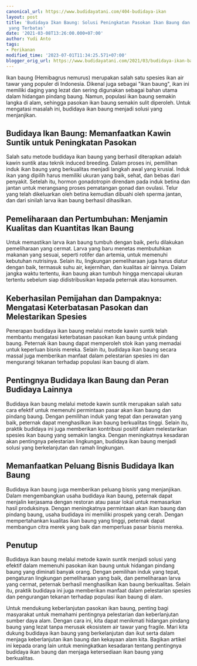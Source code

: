 ```yaml
---
canonical_url: https://www.budidayatani.com/404-budidaya-ikan
layout: post
title: 'Budidaya Ikan Baung: Solusi Peningkatan Pasokan Ikan Baung dan Pindang Baung
 yang Terbatas'
date: '2021-03-08T13:26:00.000+07:00'
author: Yudi Anto
tags:
- Perikanan
modified_time: '2023-07-01T11:34:25.571+07:00'
blogger_orig_url: https://www.budidayatani.com/2021/03/budidaya-ikan-baung-dengan-metode-kawin.html
---
```


Ikan baung (Hemibagrus nemurus) merupakan salah satu spesies ikan air tawar yang populer di Indonesia. Dikenal juga sebagai "ikan baung", ikan ini memiliki daging yang lezat dan sering digunakan sebagai bahan utama dalam hidangan pindang baung. Namun, populasi ikan baung semakin langka di alam, sehingga pasokan ikan baung semakin sulit diperoleh. Untuk mengatasi masalah ini, budidaya ikan baung menjadi solusi yang menjanjikan.

## Budidaya Ikan Baung: Memanfaatkan Kawin Suntik untuk Peningkatan Pasokan

Salah satu metode budidaya ikan baung yang berhasil diterapkan adalah kawin suntik atau teknik induced breeding. Dalam proses ini, pemilihan induk ikan baung yang berkualitas menjadi langkah awal yang krusial. Induk ikan yang dipilih harus memiliki ukuran yang baik, sehat, dan bebas dari penyakit. Setelah itu, hormon gonadotropin direndam pada induk betina dan jantan untuk merangsang proses pematangan gonad dan ovulasi. Telur yang telah dikeluarkan oleh betina kemudian dibuahi oleh sperma jantan, dan dari sinilah larva ikan baung berhasil dihasilkan.

## Pemeliharaan dan Pertumbuhan: Menjamin Kualitas dan Kuantitas Ikan Baung

Untuk memastikan larva ikan baung tumbuh dengan baik, perlu dilakukan pemeliharaan yang cermat. Larva yang baru menetas membutuhkan makanan yang sesuai, seperti rotifer dan artemia, untuk memenuhi kebutuhan nutrisinya. Selain itu, lingkungan pemeliharaan juga harus diatur dengan baik, termasuk suhu air, kejernihan, dan kualitas air lainnya. Dalam jangka waktu tertentu, ikan baung akan tumbuh hingga mencapai ukuran tertentu sebelum siap didistribusikan kepada peternak atau konsumen.

## Keberhasilan Pemijahan dan Dampaknya: Mengatasi Keterbatasan Pasokan dan Melestarikan Spesies

Penerapan budidaya ikan baung melalui metode kawin suntik telah membantu mengatasi keterbatasan pasokan ikan baung untuk pindang baung. Peternak ikan baung dapat memperoleh stok ikan yang memadai untuk keperluan bisnis mereka. Selain itu, budidaya ikan baung secara massal juga memberikan manfaat dalam pelestarian spesies ini dan mengurangi tekanan terhadap populasi ikan baung di alam.

## Pentingnya Budidaya Ikan Baung dan Peran Budidaya Lainnya

Budidaya ikan baung melalui metode kawin suntik merupakan salah satu cara efektif untuk memenuhi permintaan pasar akan ikan baung dan pindang baung. Dengan pemilihan induk yang tepat dan perawatan yang baik, peternak dapat menghasilkan ikan baung berkualitas tinggi. Selain itu, praktik budidaya ini juga memberikan kontribusi positif dalam melestarikan spesies ikan baung yang semakin langka. Dengan meningkatnya kesadaran akan pentingnya pelestarian lingkungan, budidaya ikan baung menjadi solusi yang berkelanjutan dan ramah lingkungan.

## Memanfaatkan Peluang Bisnis Budidaya Ikan Baung

Budidaya ikan baung juga memberikan peluang bisnis yang menjanjikan. Dalam mengembangkan usaha budidaya ikan baung, peternak dapat menjalin kerjasama dengan restoran atau pasar lokal untuk memasarkan hasil produksinya. Dengan meningkatnya permintaan akan ikan baung dan pindang baung, usaha budidaya ini memiliki prospek yang cerah. Dengan mempertahankan kualitas ikan baung yang tinggi, peternak dapat membangun citra merek yang baik dan memperluas pasar bisnis mereka.

## Penutup

Budidaya ikan baung melalui metode kawin suntik menjadi solusi yang efektif dalam memenuhi pasokan ikan baung untuk hidangan pindang baung yang diminati banyak orang. Dengan pemilihan induk yang tepat, pengaturan lingkungan pemeliharaan yang baik, dan pemeliharaan larva yang cermat, peternak berhasil menghasilkan ikan baung berkualitas. Selain itu, praktik budidaya ini juga memberikan manfaat dalam pelestarian spesies dan pengurangan tekanan terhadap populasi ikan baung di alam.

Untuk mendukung keberlanjutan pasokan ikan baung, penting bagi masyarakat untuk memahami pentingnya pelestarian dan keberlanjutan sumber daya alam. Dengan cara ini, kita dapat menikmati hidangan pindang baung yang lezat tanpa merusak ekosistem air tawar yang fragile. Mari kita dukung budidaya ikan baung yang berkelanjutan dan ikut serta dalam menjaga keberlanjutan ikan baung dan kekayaan alam kita. Bagikan artikel ini kepada orang lain untuk meningkatkan kesadaran tentang pentingnya budidaya ikan baung dan menjaga ketersediaan ikan baung yang berkualitas.

